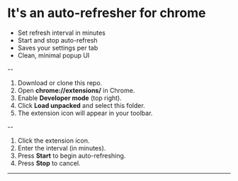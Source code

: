 # It's an auto-refresher for chrome

- Set refresh interval in minutes
- Start and stop auto-refresh
- Saves your settings per tab
- Clean, minimal popup UI

--

1. Download or clone this repo.
2. Open **chrome://extensions/** in Chrome.
3. Enable **Developer mode** (top right).
4. Click **Load unpacked** and select this folder.
5. The extension icon will appear in your toolbar.

--

1. Click the extension icon.
2. Enter the interval (in minutes).
3. Press **Start** to begin auto-refreshing.
4. Press **Stop** to cancel.

---
